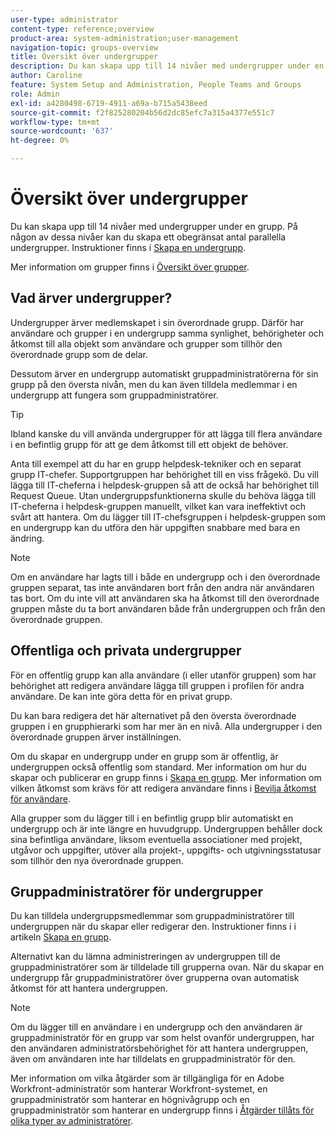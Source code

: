 ```yaml
---
user-type: administrator
content-type: reference;overview
product-area: system-administration;user-management
navigation-topic: groups-overview
title: Översikt över undergrupper
description: Du kan skapa upp till 14 nivåer med undergrupper under en grupp. På någon av dessa nivåer kan du skapa ett obegränsat antal parallella undergrupper.
author: Caroline
feature: System Setup and Administration, People Teams and Groups
role: Admin
exl-id: a4280498-6719-4911-a69a-b715a5438eed
source-git-commit: f2f825280204b56d2dc85efc7a315a4377e551c7
workflow-type: tm+mt
source-wordcount: '637'
ht-degree: 0%

---
```


# Översikt över undergrupper

Du kan skapa upp till 14 nivåer med undergrupper under en grupp. På någon av dessa nivåer kan du skapa ett obegränsat antal parallella undergrupper. Instruktioner finns i [Skapa en undergrupp](../../../administration-and-setup/manage-groups/create-and-manage-subgroups/create-a-subgroup.md).

Mer information om grupper finns i [Översikt över grupper](../../../administration-and-setup/manage-groups/groups-overview/groups.md).

## Vad ärver undergrupper?

Undergrupper ärver medlemskapet i sin överordnade grupp. Därför har användare och grupper i en undergrupp samma synlighet, behörigheter och åtkomst till alla objekt som användare och grupper som tillhör den överordnade grupp som de delar.

Dessutom ärver en undergrupp automatiskt gruppadministratörerna för sin grupp på den översta nivån, men du kan även tilldela medlemmar i en undergrupp att fungera som gruppadministratörer.

>[!TIP]
>
>Ibland kanske du vill använda undergrupper för att lägga till flera användare i en befintlig grupp för att ge dem åtkomst till ett objekt de behöver.
>
>Anta till exempel att du har en grupp helpdesk-tekniker och en separat grupp IT-chefer. Supportgruppen har behörighet till en viss frågekö. Du vill lägga till IT-cheferna i helpdesk-gruppen så att de också har behörighet till Request Queue. Utan undergruppsfunktionerna skulle du behöva lägga till IT-cheferna i helpdesk-gruppen manuellt, vilket kan vara ineffektivt och svårt att hantera. Om du lägger till IT-chefsgruppen i helpdesk-gruppen som en undergrupp kan du utföra den här uppgiften snabbare med bara en ändring.

>[!NOTE]
>
>Om en användare har lagts till i både en undergrupp och i den överordnade gruppen separat, tas inte användaren bort från den andra när användaren tas bort. Om du inte vill att användaren ska ha åtkomst till den överordnade gruppen måste du ta bort användaren både från undergruppen och från den överordnade gruppen.

## Offentliga och privata undergrupper

För en offentlig grupp kan alla användare (i eller utanför gruppen) som har behörighet att redigera användare lägga till gruppen i profilen för andra användare. De kan inte göra detta för en privat grupp.

Du kan bara redigera det här alternativet på den översta överordnade gruppen i en grupphierarki som har mer än en nivå. Alla undergrupper i den överordnade gruppen ärver inställningen.

Om du skapar en undergrupp under en grupp som är offentlig, är undergruppen också offentlig som standard. Mer information om hur du skapar och publicerar en grupp finns i [Skapa en grupp](../../../administration-and-setup/manage-groups/create-and-manage-groups/create-a-group.md). Mer information om vilken åtkomst som krävs för att redigera användare finns i [Bevilja åtkomst för användare](../../../administration-and-setup/add-users/configure-and-grant-access/grant-access-other-users.md).

Alla grupper som du lägger till i en befintlig grupp blir automatiskt en undergrupp och är inte längre en huvudgrupp. Undergruppen behåller dock sina befintliga användare, liksom eventuella associationer med projekt, utgåvor och uppgifter, utöver alla projekt-, uppgifts- och utgivningsstatusar som tillhör den nya överordnade gruppen.

## Gruppadministratörer för undergrupper

<!--
Group Admins of a subgroup can't manage statuses or project preferences of the subgroup YET (Sprint 22/Oct 28, 2020)</p>
-->

Du kan tilldela undergruppsmedlemmar som gruppadministratörer till undergruppen när du skapar eller redigerar den. Instruktioner finns i [](../../../administration-and-setup/manage-groups/create-and-manage-groups/create-a-group.md#create) i artikeln [Skapa en grupp](../../../administration-and-setup/manage-groups/create-and-manage-groups/create-a-group.md).

Alternativt kan du lämna administreringen av undergruppen till de gruppadministratörer som är tilldelade till grupperna ovan. När du skapar en undergrupp får gruppadministratörer över grupperna ovan automatisk åtkomst för att hantera undergruppen.

>[!NOTE]
>
>Om du lägger till en användare i en undergrupp och den användaren är gruppadministratör för en grupp var som helst ovanför undergruppen, har den användaren administratörsbehörighet för att hantera undergruppen, även om användaren inte har tilldelats en gruppadministratör för den.

Mer information om vilka åtgärder som är tillgängliga för en Adobe Workfront-administratör som hanterar Workfront-systemet, en gruppadministratör som hanterar en högnivågrupp och en gruppadministratör som hanterar en undergrupp finns i [Åtgärder tillåts för olika typer av administratörer](../../../administration-and-setup/manage-groups/group-roles/group-actions-allowed-different-types-admins.md).

